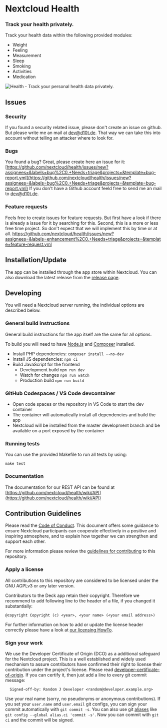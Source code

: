 # Nextcloud Health
### Track your health privately.

Track your health data within the following provided modules:
- Weight
- Feeling
- Measurement
- Sleep
- Smoking
- Activities
- Medication

![Health - Track your personal health data privately.](https://raw.githubusercontent.com/nextcloud/health/main/screenshots/health-weight.png "Track weight")

## Issues
### Security
If you found a security related issue, please don't create an issue on github. But please write me an mail at dev@d10t.de. That way we can take this into account without telling an attacker where to look for.

### Bugs
You found a bug? Great, please create here an issue for it: [https://github.com/nextcloud/health/issues/new?assignees=&labels=bug%2C0.+Needs+triage&projects=&template=bug-report.yml](https://github.com/nextcloud/health/issues/new?assignees=&labels=bug%2C0.+Needs+triage&projects=&template=bug-report.yml)
If you don't have a Github account feeld free to send me an mail to dev@d10t.de.

### Feature requests
Feels free to create issues for feature requests. But first have a look if there is already a issue for it by searching for this. Second, this is a more or less free time project. So don't expect that we will implement this by time or at all.
https://github.com/nextcloud/health/issues/new?assignees=&labels=enhancement%2C0.+Needs+triage&projects=&template=feature-request.yml

## Installation/Update
The app can be installed through the app store within Nextcloud. You can also download the latest release from the [release page](https://github.com/nextcloud/health/releases).

## Developing

You will need a Nextcloud server running, the individual options are described below.

### General build instructions

General build instructions for the app itself are the same for all options.

To build you will need to have [Node.js](https://nodejs.org/en/) and [Composer](https://getcomposer.org/) installed.

- Install PHP dependencies: `composer install --no-dev`
- Install JS dependencies: `npm ci`
- Build JavaScript for the frontend
	- Development build `npm run dev`
	- Watch for changes `npm run watch`
	- Production build `npm run build`

### GitHub Codespaces / VS Code devcontainer

- Open code spaces or the repository in VS Code to start the dev container
- The container will automatically install all dependencies and build the app
- Nextcloud will be installed from the master development branch and be available on a port exposed by the container

### Running tests
You can use the provided Makefile to run all tests by using:

    make test

### Documentation

The documentation for our REST API can be found at [https://github.com/nextcloud/health/wiki/API](https://github.com/nextcloud/health/wiki/API)

## Contribution Guidelines

Please read the [Code of Conduct](https://nextcloud.com/community/code-of-conduct/). This document offers some guidance to ensure Nextcloud participants can cooperate effectively in a positive and inspiring atmosphere, and to explain how together we can strengthen and support each other.

For more information please review the [guidelines for contributing](https://github.com/nextcloud/server/blob/master/.github/CONTRIBUTING.md) to this repository.

### Apply a license

All contributions to this repository are considered to be licensed under
the GNU AGPLv3 or any later version.

Contributors to the Deck app retain their copyright. Therefore we recommend
to add following line to the header of a file, if you changed it substantially:

```
@copyright Copyright (c) <year>, <your name> (<your email address>)
```

For further information on how to add or update the license header correctly please have a look at [our licensing HowTo][applyalicense].

### Sign your work

We use the Developer Certificate of Origin (DCO) as a additional safeguard
for the Nextcloud project. This is a well established and widely used
mechanism to assure contributors have confirmed their right to license
their contribution under the project's license.
Please read [developer-certificate-of-origin][dcofile].
If you can certify it, then just add a line to every git commit message:

````
  Signed-off-by: Random J Developer <random@developer.example.org>
````

Use your real name (sorry, no pseudonyms or anonymous contributions).
If you set your `user.name` and `user.email` git configs, you can sign your
commit automatically with `git commit -s`. You can also use git [aliases](https://git-scm.com/book/tr/v2/Git-Basics-Git-Aliases)
like `git config --global alias.ci 'commit -s'`. Now you can commit with
`git ci` and the commit will be signed.

[dcofile]: https://github.com/nextcloud/server/blob/master/contribute/developer-certificate-of-origin
[applyalicense]: https://github.com/nextcloud/server/blob/master/contribute/HowToApplyALicense.md
